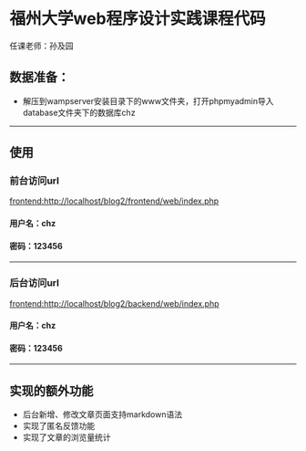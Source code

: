 # 福州大学web程序设计实践课程代码
任课老师：孙及园

## 数据准备：
- 解压到wampserver安装目录下的www文件夹，打开phpmyadmin导入database文件夹下的数据库chz
---
## 使用
### 前台访问url
[frontend:http://localhost/blog2/frontend/web/index.php](http://localhost/blogdemo2/frontend/web/index.php)
#### 用户名：chz
#### 密码：123456
---
### 后台访问url
[frontend:http://localhost/blog2/backend/web/index.php](http://localhost/blogdemo2/frontend/web/index.php)
#### 用户名：chz
#### 密码：123456
---
## 实现的额外功能

- 后台新增、修改文章页面支持markdown语法
- 实现了匿名反馈功能
- 实现了文章的浏览量统计